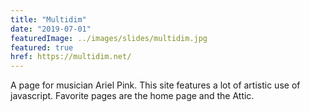 ```yaml
---
title: "Multidim"
date: "2019-07-01"
featuredImage: ../images/slides/multidim.jpg
featured: true
href: https://multidim.net/
---
```

A page for musician Ariel Pink. This site features a lot of artistic use of javascript. Favorite pages are the home page and the Attic.
